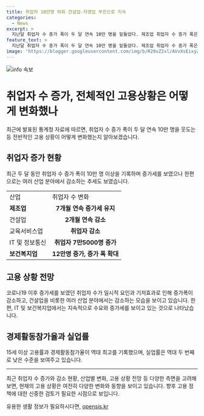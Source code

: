 ```yaml
---
title: 취업자 10만명 하회 건설업·자영업 부진으로 지속
categories:
  - News
excerpt: >
  지난달 취업자 수 증가 폭이 두 달 연속 10만 명을 밑돌았다. 제조업 취업자 수 증가 폭은 축소됐으며 건설업 부진이 지속됐다. 6월 고용동향에 따르면 15세 이상 취업자는 2890만7000명으로 전년 대비 9만6000명 늘었고, 증가 폭 감소는 코로나19 이후 큰 증가세와 일시적 요인의 작용으로 분석된다. IT 인력수요와 돌봄수요의 증가로 인해 정보통신, 보건복지업 취업자 수가 늘었으며, 연령대별로는 60세 이상에서 증가세가 높아졌다. 기재부는 고용률과 경제활동참가율이 역대 최고를 기록하고 있으며, 실업률은 2.9%로 역대 두 번째로 낮은 수준이다.
feature_text: >
  지난달 취업자 수 증가 폭이 두 달 연속 10만 명을 밑돌았다. 제조업 취업자 수 증가 폭은 축소됐으며 건설업 부진이 지속됐다. 6월 고용동향에 따르면 15세 이상 취업자는 2890만7000명으로 전년 대비 9만6000명 늘었고, 증가 폭 감소는 코로나19 이후 큰 증가세와 일시적 요인의 작용으로 분석된다. IT 인력수요와 돌봄수요의 증가로 인해 정보통신, 보건복지업 취업자 수가 늘었으며, 연령대별로는 60세 이상에서 증가세가 높아졌다. 기재부는 고용률과 경제활동참가율이 역대 최고를 기록하고 있으며, 실업률은 2.9%로 역대 두 번째로 낮은 수준이다.
image: 'https://blogger.googleusercontent.com/img/b/R29vZ2xl/AVvXsEixyZcFfHzMRdzZMjFBmAUKJYCLCGyLL1o632UiGVXcaFdKo_bkvkuCioo0uUKlGfBVcT3P84aROyZIXSBEx3Aw5nCQ3pTgDom1WDC4m8eifvWiAmWEEVb4x6G_l8C0QH225ldMjyaFvpxGEBGNO37VmDTDMHGhJPq73UglMfDca1-0aw/s1600/blogspot.png'
---
```


<p><img src="https://blogger.googleusercontent.com/img/b/R29vZ2xl/AVvXsEixyZcFfHzMRdzZMjFBmAUKJYCLCGyLL1o632UiGVXcaFdKo_bkvkuCioo0uUKlGfBVcT3P84aROyZIXSBEx3Aw5nCQ3pTgDom1WDC4m8eifvWiAmWEEVb4x6G_l8C0QH225ldMjyaFvpxGEBGNO37VmDTDMHGhJPq73UglMfDca1-0aw/s1600/blogspot.png" alt="info 속보" /></p>

<h1>취업자 수 증가, 전체적인 고용상황은 어떻게 변화했나</h1>

<p data-ke-size="size16">최근에 발표된 통계청 자료에 따르면, 취업자 수 증가 폭이 두 달 연속 10만 명을 웃도는 등 전반적인 고용 상황이 어떻게 변화했는지 알아보겠습니다.</p>

<h2 data-ke-size="size26">취업자 증가 현황</h2>

<p data-ke-size="size16">최근 두 달 동안 취업자 수 증가 폭이 10만 명 이상을 기록하며 증가세를 보였으나 한편으로는 여러 산업 분야에서 감소하는 추세도 보였습니다.</p>

<table>
    <tr>
        <td>산업</td>
        <td>취업자 수 변화</td>
    </tr>
    <tr>
        <td><b>제조업</b></td>
        <td style="text-align: center; height: 17px;"><b>7개월 연속 증가세 유지</b></td>
    </tr>
    <tr>
        <td>건설업</td>
        <td style="text-align: center; height: 17px;"><b>2개월 연속 감소</b></td>
    </tr>
    <tr>
        <td>교육서비스업</td>
        <td style="text-align: center; height: 17px;"><b>취업자 감소</b></td>
    </tr>
    <tr>
        <td>IT 및 정보통신</td>
        <td style="text-align: center; height: 17px;"><b>취업자 7만5000명 증가</b></td>
    </tr>
    <tr>
        <td><b>보건복지업</b></td>
        <td style="text-align: center; height: 17px;"><b>12만명 증가, 증가 폭 확대</b></td>
    </tr>
</table>

<h2 data-ke-size="size26">고용 상황 전망</h2>

<p data-ke-size="size16">코로나19 이후 증가세를 보였던 취업자 수가 일시적 요인과 기저효과로 인해 증가폭이 감소하고, 건설업을 비롯한 여러 산업 분야에서는 감소하는 모습을 보이고 있습니다. 한편, IT 및 보건복지업에서는 지속적으로 수요와 증가세를 보이고 있는 것으로 나타났습니다.</p>

<h2 data-ke-size="size26">경제활동참가율과 실업률</h2>

<p data-ke-size="size16">15세 이상 고용률과 경제활동참가율이 역대 최고를 기록했으며, 실업률은 역대 두 번째로 낮은 수준을 보여주고 있습니다.</p>

<hr>

<p data-ke-size="size16">최근 취업자 수 증가와 감소 현황, 산업별 변화, 고용 상황 전망 등 다양한 측면을 고려해 보면, 현재의 고용 상황은 여전히 다양한 변화와 동향을 보이고 있습니다. 향후 고용 정책에 대한 신중한 검토가 필요한 시점으로 보입니다.</p>
유용한 생활 정보가 필요하시다면, <a href="https://opensis.kr" rel="dofollow">opensis.kr</a>


